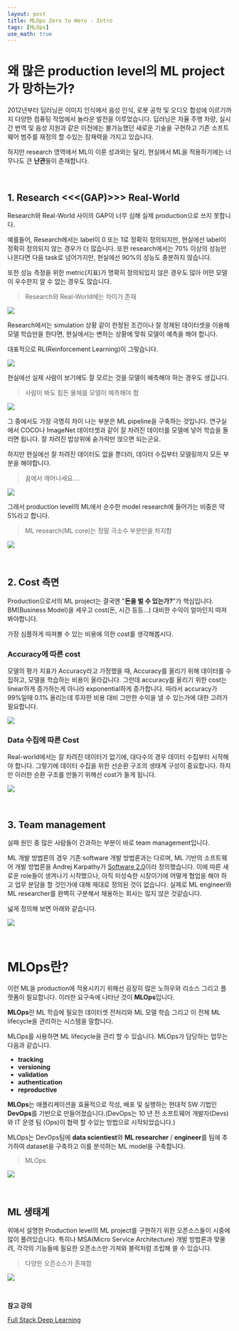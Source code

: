 ```yaml
---
layout: post
title: MLOps Zero to Hero - Intro
tags: [MLOps]
use_math: true
---
```


# 왜 많은 production level의 ML project가 망하는가?

2012년부터 딥러닝은 이미지 인식에서 음성 인식, 로봇 공학 및 오디오 합성에 이르기까지 다양한 컴퓨팅 작업에서 놀라운 발전을 이루었습니다. 딥러닝은 자율 주행 차량, 실시간 번역 및 음성 지원과 같은 이전에는 불가능했던 새로운 기술을 구현하고 기존 소프트웨어 범주를 재정의 할 수있는 잠재력을 가지고 있습니다.

하지만 research 영역에서 ML이 이룬 성과와는 달리, 현실에서 ML을 적용하기에는 너무나도 큰 **난관**들이 존재합니다. 

<br>

## 1. Research <<<(GAP)>>> Real-World

Research와 Real-World 사이의 GAP이 너무 심해 실제 production으로 쓰지 못합니다.

예를들어, Research에서는 label이 0 또는 1로 정확히 정의되지만, 현실에선 label이 정확히 정의되지 않는 경우가 더 많습니다. 또한 research에서는 70% 이상의 성능만 나온다면 다음 task로 넘어가지만, 현실에선 90%의 성능도 충분하지 않습니다.

또한 성능 측정을 위한 metric(지표)가 명확히 정의되있지 않은 경우도 많아 어떤 모델이 우수한지 알 수 없는 경우도 많습니다.

> Research와 Real-World에는 차이가 존재

![](https://user-images.githubusercontent.com/31475037/94651761-f09d7b00-0333-11eb-92c4-f7f4cb448d23.png)



Research에서는 simulation 상황 같이 한정된 조건이나 잘 정제된 데이터셋을 이용해 모델 학습만을 한다면, 현실에서는 변하는 상황에 맞춰 모델이 예측을 해야 합니다.

대표적으로 RL(Reinforcement Learning)이 그렇습니다.

![](https://user-images.githubusercontent.com/31475037/92843090-51b1ed00-f41f-11ea-9828-b5e1ffdf853a.png)

현실에선 실제 사람이 보기에도 잘 모르는 것을 모델이 예측해야 하는 경우도 생깁니다.

> 사람이 봐도 힘든 물체를 모델이 예측해야 함

![](https://user-images.githubusercontent.com/31475037/92843084-4fe82980-f41f-11ea-9b1e-90f92b2b6a30.png)

그 중에서도 가장 극명히 차이 나는 부분은 ML pipeline을 구축하는 것입니다. 연구실에서 COCO나 ImageNet 데이터셋과 같이 잘 차려진 데이터를 모델에 넣어 학습을 돌리면 됩니다. 잘 차려진 밥상위에 숟가락만 얹으면 되는군요.

하지만 현실에선 잘 차려진 데이터도 없을 뿐더러, 데이터 수집부터 모델링까지 모든 부분을 해야합니다.

> 꿈에서 깨어나세요....

![](https://user-images.githubusercontent.com/31475037/92835771-99804680-f416-11ea-8586-e78c079b3c2f.png)

그래서 production level의 ML에서 순수한 model research에 들어가는 비중은 약 5%라고 합니다.

> ML research(ML core)는 정말 극소수 부분만을 차지함

![](https://user-images.githubusercontent.com/31475037/94651765-f1cea800-0333-11eb-8d34-761ee240d7d8.png)

<br>

## 2. Cost 측면

Production으로서의 ML project는 결국엔 "**돈을 벌 수 있는가?**"가 핵심입니다. BM(Business Model)을 세우고 cost(돈, 시간 등등...) 대비한 수익이 얼마인지 따져봐야합니다.

가장 심플하게 따져볼 수 있는 비용에 의한 cost를 생각해봅시다.

### Accuracy에 따른 cost

모델의 평가 지표가 Accuracy라고 가정했을 때, Accuracy를 올리기 위해 데이터를 수집하고, 모델을 학습하는 비용이 올라갑니다. 그런데 accuracy를 올리기 위한 cost는 linear하게 증가하는게 아니라 exponential하게 증가합니다. 따라서 accuracy가 99%일때 0.1% 올리는데 투자한 비용 대비 그만한 수익을 낼 수 있는가에 대한 고려가 필요합니다.

![](https://user-images.githubusercontent.com/31475037/92834745-55407680-f415-11ea-852f-0df58b7b9e29.png)

### Data 수집에 따른 Cost

Real-world에서는 잘 차려진 데이터가 없기에, 대다수의 경우 데이터 수집부터 시작해야 합니다. 그렇기에 데이터 수집을 위한 선순환 구조의 생태계 구성이 중요합니다. 하지만 이러한 순환 구조를 만들기 위해선 cost가 들게 됩니다.

![](https://user-images.githubusercontent.com/31475037/92834802-6b4e3700-f415-11ea-9ecf-e4031c7faeec.gif)

<br>

## 3. Team management

실패 원인 중 많은 사람들이 간과하는 부분이 바로 team management입니다. 

ML 개발 방법론의 경우 기존 software 개발 방법론과는 다르며, ML 기반의 소프트웨어 개발 방법론을 Andrej Karpathy가 [Software 2.0](https://medium.com/@karpathy/software-2-0-a64152b37c35)이라 정의했습니다. 이에 따른 새로운 role들이 생겨나기 시작했으나, 아직 미성숙한 시장이기에 어떻게 협업을 해야 하고 업무 분담을 할 것인가에 대해 제대로 정의된 것이 없습니다. 실제로 ML engineer와 ML researcher를 완벽히 구분해서 채용하는 회사는 많지 않은 것같습니다. 

넓게 정의해 보면 아래와 같습니다.

![](https://user-images.githubusercontent.com/31475037/92840008-9045a880-f41b-11ea-96dd-f8b2830c700f.png)

<br>

# MLOps란?

이런 ML을 production에 적용시키기 위해선 굉장히 많은 노하우와 리소스 그리고 플랫폼이 필요합니다. 이러한 요구속에 나타난 것이 **MLOps**입니다. 

**MLOps**란 ML 학습에 필요한 데이터셋 전처리와 ML 모델 학습 그리고 이 전체 ML lifecycle을 관리하는 시스템을 말합니다.

MLOps를 사용하면 ML lifecycle을 관리 할 수 있습니다. MLOps가 담당하는 업무는 다음과 같습니다.

- **tracking**
- **versioning**
- **validation**
- **authentication**
- **reproductive** 

**MLOps**는 애플리케이션을 효율적으로 작성, 배포 및 실행하는 현대적 SW 기법인 **DevOps**를 기반으로 만들어졌습니다.(DevOps는 10 년 전 소프트웨어 개발자(Devs)와 IT 운영 팀 (Ops)이 협력 할 수있는 방법으로 시작되었습니다.) 

MLOps는 DevOps팀에 **data scientiest**와 **ML researcher** / **engineer**를 팀에 추가하여 dataset을 구축하고 이를 분석하는 ML model을 구축합니다.

>  MLOps

![](https://blogs.nvidia.com/wp-content/uploads/2020/09/MLOps-Neal-Analytics.png.webp)

<br>

## ML 생태계

위에서 설명한 Production level의 ML project를 구현하기 위한 오픈소스들이 시중에 많이 풀려있습니다. 특히나 MSA(Micro Service Architecture) 개발 방법론과 맞물려, 각각의 기능들에 필요한 오픈소스만 가져와 블럭처럼 조립해 쓸 수 있습니다.

> 다양한 오픈소스가 존재함

![](https://user-images.githubusercontent.com/31475037/92835763-97b68300-f416-11ea-9054-f5dc424e0501.png)

<br>

**참고 강의**

 [Full Stack Deep Learning](https://course.fullstackdeeplearning.com/)
